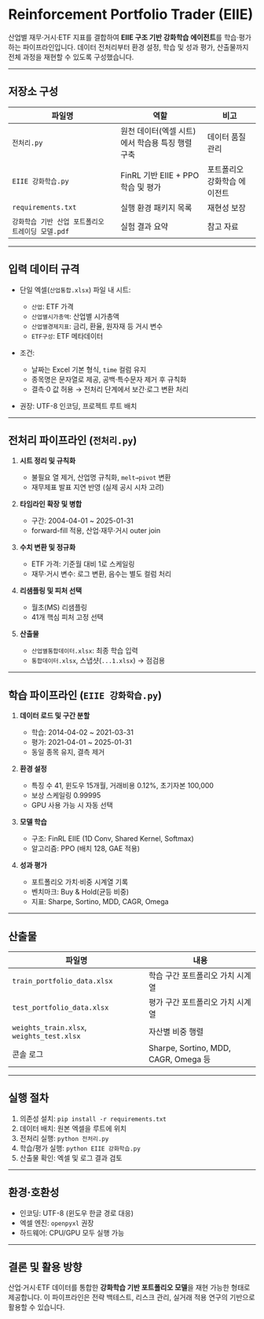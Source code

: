 # Reinforcement Portfolio Trader (EIIE)

산업별 재무·거시·ETF 지표를 결합하여 **EIIE 구조 기반 강화학습 에이전트**를 학습·평가하는 파이프라인입니다.
데이터 전처리부터 환경 설정, 학습 및 성과 평가, 산출물까지 전체 과정을 재현할 수 있도록 구성했습니다.

---

## 저장소 구성

| 파일명                            | 역할                           | 비고              |
| ------------------------------ | ---------------------------- | --------------- |
| `전처리.py`                       | 원천 데이터(엑셀 시트)에서 학습용 특징 행렬 구축 | 데이터 품질 관리       |
| `EIIE 강화학습.py`                 | FinRL 기반 EIIE + PPO 학습 및 평가  | 포트폴리오 강화학습 에이전트 |
| `requirements.txt`             | 실행 환경 패키지 목록                 | 재현성 보장          |
| `강화학습 기반 산업 포트폴리오 트레이딩 모델.pdf` | 실험 결과 요약                     | 참고 자료           |

---

## 입력 데이터 규격

* 단일 엑셀(`산업통합.xlsx`) 파일 내 시트:

  * `산업`: ETF 가격
  * `산업별시가총액`: 산업별 시가총액
  * `산업별경제지표`: 금리, 환율, 원자재 등 거시 변수
  * `ETF구성`: ETF 메타데이터
* 조건:

  * 날짜는 Excel 기본 형식, `time` 컬럼 유지
  * 종목명은 문자열로 제공, 공백·특수문자 제거 후 규칙화
  * 결측·0 값 허용 → 전처리 단계에서 보간·로그 변환 처리
* 권장: UTF-8 인코딩, 프로젝트 루트 배치

---

## 전처리 파이프라인 (`전처리.py`)

1. **시트 정리 및 규칙화**

   * 불필요 열 제거, 산업명 규칙화, `melt→pivot` 변환
   * 재무제표 발표 지연 반영 (실제 공시 시차 고려)
2. **타임라인 확장 및 병합**

   * 구간: 2004-04-01 ~ 2025-01-31
   * forward-fill 적용, 산업·재무·거시 outer join
3. **수치 변환 및 정규화**

   * ETF 가격: 기준월 대비 1로 스케일링
   * 재무·거시 변수: 로그 변환, 음수는 별도 컬럼 처리
4. **리샘플링 및 피처 선택**

   * 월초(MS) 리샘플링
   * 41개 핵심 피처 고정 선택
5. **산출물**

   * `산업별통합데이터.xlsx`: 최종 학습 입력
   * `통합데이터.xlsx`, 스냅샷(`...1.xlsx`) → 점검용

---

## 학습 파이프라인 (`EIIE 강화학습.py`)

1. **데이터 로드 및 구간 분할**

   * 학습: 2014-04-02 ~ 2021-03-31
   * 평가: 2021-04-01 ~ 2025-01-31
   * 동일 종목 유지, 결측 제거
2. **환경 설정**

   * 특징 수 41, 윈도우 15개월, 거래비용 0.12%, 초기자본 100,000
   * 보상 스케일링 0.99995
   * GPU 사용 가능 시 자동 선택
3. **모델 학습**

   * 구조: FinRL EIIE (1D Conv, Shared Kernel, Softmax)
   * 알고리즘: PPO (배치 128, GAE 적용)
4. **성과 평가**

   * 포트폴리오 가치·비중 시계열 기록
   * 벤치마크: Buy & Hold(균등 비중)
   * 지표: Sharpe, Sortino, MDD, CAGR, Omega

---

## 산출물

| 파일명                                       | 내용                                  |
| ----------------------------------------- | ----------------------------------- |
| `train_portfolio_data.xlsx`               | 학습 구간 포트폴리오 가치 시계열                  |
| `test_portfolio_data.xlsx`                | 평가 구간 포트폴리오 가치 시계열                  |
| `weights_train.xlsx`, `weights_test.xlsx` | 자산별 비중 행렬                           |
| 콘솔 로그                                     | Sharpe, Sortino, MDD, CAGR, Omega 등 |

---

## 실행 절차

1. 의존성 설치: `pip install -r requirements.txt`
2. 데이터 배치: 원본 엑셀을 루트에 위치
3. 전처리 실행: `python 전처리.py`
4. 학습/평가 실행: `python EIIE 강화학습.py`
5. 산출물 확인: 엑셀 및 로그 결과 검토

---

## 환경·호환성

* 인코딩: UTF-8 (윈도우 한글 경로 대응)
* 엑셀 엔진: `openpyxl` 권장
* 하드웨어: CPU/GPU 모두 실행 가능

---

## 결론 및 활용 방향

산업·거시·ETF 데이터를 통합한 **강화학습 기반 포트폴리오 모델**을 재현 가능한 형태로 제공합니다.
이 파이프라인은 전략 백테스트, 리스크 관리, 실거래 적용 연구의 기반으로 활용할 수 있습니다.
